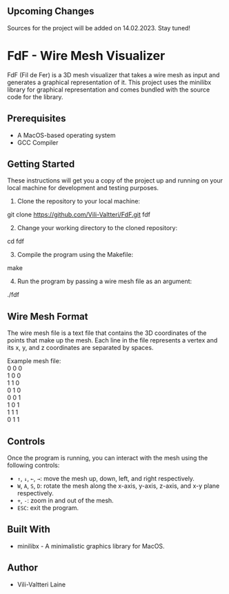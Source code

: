 
## Upcoming Changes

Sources for the project will be added on 14.02.2023. Stay tuned!

# FdF - Wire Mesh Visualizer

FdF (Fil de Fer) is a 3D mesh visualizer that takes a wire mesh as input and generates a graphical representation of it. This project uses the minilibx library for graphical representation and comes bundled with the source code for the library.

## Prerequisites

- A MacOS-based operating system
- GCC Compiler

## Getting Started

These instructions will get you a copy of the project up and running on your local machine for development and testing purposes.

1. Clone the repository to your local machine:

git clone https://github.com/Vili-Valtteri/FdF.git fdf

2. Change your working directory to the cloned repository:

cd fdf

3. Compile the program using the Makefile:

make

4. Run the program by passing a wire mesh file as an argument:

./fdf <path-to-mesh-file>


## Wire Mesh Format

The wire mesh file is a text file that contains the 3D coordinates of the points that make up the mesh. Each line in the file represents a vertex and its x, y, and z coordinates are separated by spaces.

Example mesh file:  
0 0 0  
1 0 0  
1 1 0  
0 1 0  
0 0 1  
1 0 1  
1 1 1  
0 1 1  


## Controls

Once the program is running, you can interact with the mesh using the following controls:

- `↑`, `↓`, `←`, `→`: move the mesh up, down, left, and right respectively.
- `W`, `A`, `S`, `D`: rotate the mesh along the x-axis, y-axis, z-axis, and x-y plane respectively.
- `+`, `-`: zoom in and out of the mesh.
- `ESC`: exit the program.

## Built With

- minilibx - A minimalistic graphics library for MacOS.

## Author

- Vili-Valtteri Laine
